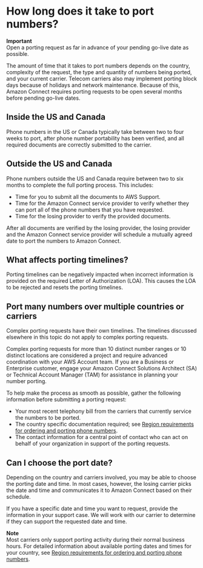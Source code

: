 # How long does it take to port numbers?<a name="how-long-for-number-porting"></a>

**Important**  
Open a porting request as far in advance of your pending go\-live date as possible\.

The amount of time that it takes to port numbers depends on the country, complexity of the request, the type and quantity of numbers being ported, and your current carrier\. Telecom carriers also may implement porting block days because of holidays and network maintenance\. Because of this, Amazon Connect requires porting requests to be open several months before pending go\-live dates\.

## Inside the US and Canada<a name="how-long-porting-us"></a>

Phone numbers in the US or Canada typically take between two to four weeks to port, after phone number portability has been verified, and all required documents are correctly submitted to the carrier\. 

## Outside the US and Canada<a name="how-long-non-us-porting"></a>

Phone numbers outside the US and Canada require between two to six months to complete the full porting process\. This includes: 
+ Time for you to submit all the documents to AWS Support\.
+ Time for the Amazon Connect service provider to verify whether they can port all of the phone numbers that you have requested\.
+ Time for the losing provider to verify the provided documents\.

After all documents are verified by the losing provider, the losing provider and the Amazon Connect service provider will schedule a mutually agreed date to port the numbers to Amazon Connect\. 

## What affects porting timelines?<a name="what-affects-porting-timelines"></a>

Porting timelines can be negatively impacted when incorrect information is provided on the required Letter of Authorization \(LOA\)\. This causes the LOA to be rejected and resets the porting timelines\. 

## Port many numbers over multiple countries or carriers<a name="porting-many-numbers-many-countries"></a>

Complex porting requests have their own timelines\. The timelines discussed elsewhere in this topic do not apply to complex porting requests\. 

Complex porting requests for more than 10 distinct number ranges or 10 distinct locations are considered a project and require advanced coordination with your AWS Account team\. If you are a Business or Enterprise customer, engage your Amazon Connect Solutions Architect \(SA\) or Technical Account Manager \(TAM\) for assistance in planning your number porting\. 

To help make the process as smooth as possible, gather the following information before submitting a porting request: 
+ Your most recent telephony bill from the carriers that currently service the numbers to be ported\. 
+ The country specific documentation required; see [Region requirements for ordering and porting phone numbers](phone-number-requirements.md)\. 
+ The contact information for a central point of contact who can act on behalf of your organization in support of the porting requests\.

## Can I choose the port date?<a name="choosing-port-date"></a>

Depending on the country and carriers involved, you may be able to choose the porting date and time\. In most cases, however, the losing carrier picks the date and time and communicates it to Amazon Connect based on their schedule\. 

If you have a specific date and time you want to request, provide the information in your support case\. We will work with our carrier to determine if they can support the requested date and time\. 

**Note**  
Most carriers only support porting activity during their normal business hours\. For detailed information about available porting dates and times for your country, see [Region requirements for ordering and porting phone numbers](phone-number-requirements.md)\.
